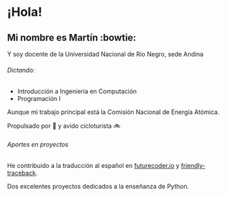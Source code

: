 # ¡Hola!

## Mi nombre es Martín :bowtie:

Y soy docente de la Universidad Nacional de Rio Negro, sede Andina

###### Dictando:

 * Introducción a Ingenieria en Computación
 * Programación I

Aunque mi trabajo principal está la Comisión Nacional de Energía Atómica.

Propulsado por :mate: y avido cicloturista :bike:

###### Aportes en proyectos

He contribuido a la traducción al español en [futurecoder.io](https://futurecoder.io/) y 
[friendly-traceback](https://github.com/friendly-traceback/friendly-traceback).

Dos excelentes proyectos dedicados a la enseñanza de Python.
